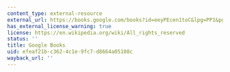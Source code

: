 ```yaml
---
content_type: external-resource
external_url: https://books.google.com/books?id=eeyPEcen1toC&lpg=PP1&pg=PA23#v=onepage&q&f=false
has_external_license_warning: true
license: https://en.wikipedia.org/wiki/All_rights_reserved
status: ''
title: Google Books
uid: efeaf21b-c362-4c1e-9fc7-d8664a05108c
wayback_url: ''
---
```

